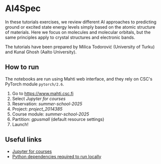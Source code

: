 # AI4Spec

In these tutorials exercises, we review different AI approaches to predicting
ground or excited state energy levels simply based on the atomic structure of
materials. Here we focus on molecules and molecular orbitals, but the same
principles apply to crystal structures and electronic bands.

The tutorials have been prepared by Milica Todorović (University of Turku)
and Kunal Ghosh (Aalto University).

## How to run

The notebooks are run using Mahti web interface, and they rely on CSC's PyTorch
module `pytorch/2.6`.

1. Go to <https://www.mahti.csc.fi>
2. Select *Jupyter for courses*
3. Reservation: *summer-school-2025*
4. Project: *project_2014385*
5. Course module: *summer-school-2025*
6. Partition: *gpusmall* (default resource settings)
7. Launch!

## Useful links

* [Jupyter for courses](https://docs.csc.fi/computing/webinterface/jupyter-for-courses/)
* [Python dependencies required to run locally](requirements.txt)
